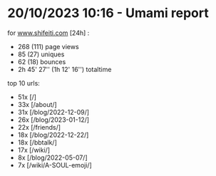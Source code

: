 # 20/10/2023 10:16 - Umami report
for www.shifeiti.com [24h] :

 - 268 (111) page views
 - 85 (27) uniques
 - 62 (18) bounces
 - 2h 45' 27'' (1h 12' 16'') totaltime


top 10 urls:
 - 51x [/]
 - 33x [/about/]
 - 31x [/blog/2022-12-09/]
 - 26x [/blog/2023-01-12/]
 - 22x [/friends/]
 - 18x [/blog/2022-12-22/]
 - 18x [/bbtalk/]
 - 17x [/wiki/]
 - 8x [/blog/2022-05-07/]
 - 7x [/wiki/A-SOUL-emoji/]


